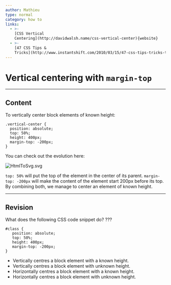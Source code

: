 ```yaml
---
author: Mathieu
type: normal
category: how to
links:
  - >-
    [CSS Vertical
    Centering](http://davidwalsh.name/css-vertical-center){website}
  - >-
    [47 CSS Tips &
    Tricks](http://www.instantshift.com/2010/03/15/47-css-tips-tricks-to-take-your-site-to-the-next-level/){website}
---
```


# Vertical centering with `margin-top`


---

## Content

To vertically center block elements of known height:

```plain-text
.vertical-center {
  position: absolute;
  top: 50%;
  height: 400px;
  margin-top: -200px;
}
```

You can check out the evolution here:

![HtmlToSvg.svg](https://img.enkipro.com/3179ba1e9d0b35a33abec9b3d20ce4d5.png)

`top: 50%` will put the top of the element in the center of its parent. `margin-top: -200px` will make the content of the element start 200px before its top. By combining both, we manage to center an element of known height.


---

## Revision

What does the following CSS code snippet do? ???

```plain-text
#class {
   position: absolute;
   top: 50%;
   height: 400px;
   margin-top: -200px;
}
```

- Vertically centres a block element with a known height.
- Vertically centres a block element with unknown height.
- Horizontally centres a block element with a known height.
- Horizontally centres a block element with unknown height.
 
